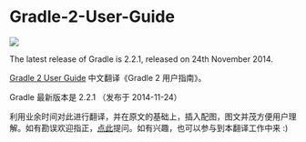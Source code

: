 Gradle-2-User-Guide
===================

![](http://99btgc01.info/uploads/2014/12/gradle.jpg)

The latest release of Gradle is 2.2.1, released on 24th November 2014.

[Gradle 2 User Guide](http://www.gradle.org/docs/current/userguide/userguide.html) 中文翻译《Gradle 2 用户指南》。

Gradle 最新版本是 2.2.1 （发布于 2014-11-24）

利用业余时间对此进行翻译，并在原文的基础上，插入配图，图文并茂方便用户理解。如有勘误欢迎指正，[点此](https://github.com/waylau/Gradle-2-User-Guide/issues)提问。如有兴趣，也可以参与到本翻译工作中来 :)
